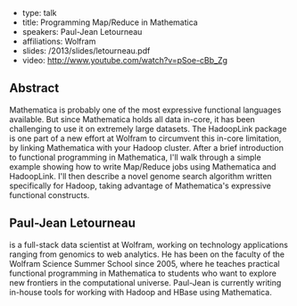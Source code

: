 - type: talk
- title: Programming Map/Reduce in Mathematica
- speakers: Paul-Jean Letourneau
- affiliations: Wolfram 
- slides: /2013/slides/letourneau.pdf
- video: http://www.youtube.com/watch?v=pSoe-cBb_Zg


## Abstract
Mathematica is probably one of the most expressive functional
languages available. But since Mathematica holds all data in-core, it
has been challenging to use it on extremely large datasets. The
HadoopLink package is one part of a new effort at Wolfram to
circumvent this in-core limitation, by linking Mathematica with your
Hadoop cluster.  After a brief introduction to functional programming
in Mathematica, I'll walk through a simple example showing how to
write Map/Reduce jobs using Mathematica and HadoopLink. I'll then
describe a novel genome search algorithm written specifically for
Hadoop, taking advantage of Mathematica's expressive functional
constructs.


## Paul-Jean Letourneau
is a full-stack data scientist at Wolfram, working on technology
applications ranging from genomics to web analytics. He has been on
the faculty of the Wolfram Science Summer School since 2005, where he
teaches practical functional programming in Mathematica to students
who want to explore new frontiers in the computational
universe. Paul-Jean is currently writing in-house tools for working
with Hadoop and HBase using Mathematica.

